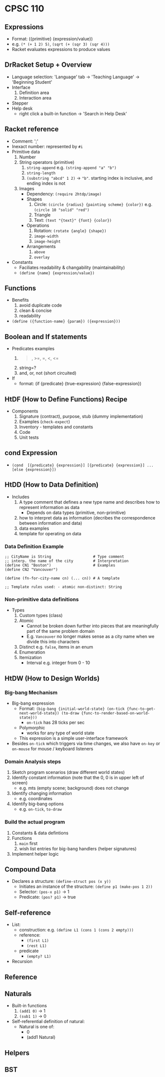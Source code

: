 # CPSC 110
## Expressions
- Format: ({primitive} {expression/value})
- e.g. `(* (+ 1 2) 5)`, `(sqrt (+ (sqr 3) (sqr 4)))`
- Racket evaluates expressions to produce values

## DrRacket Setup + Overview
- Language selection: 'Language' tab -> 'Teaching Language' -> 'Beginning Student'
- Interface
	1. Definition area
	1. Interaction area
- Stepper
- Help desk
	- right click a built-in function -> 'Search in Help Desk'

## Racket reference
- Comment: ';'
- Inexact number: represented by `#i`
- Primitive data
	1. Number
	1. String operators (primitive)
		1. `string-append` e.g. `(string-append "a" "b")`
		1. `string-length`
		1. `(substring "abcd" 1 2)` -> `"b"`. starting index is inclusive, and ending index is not
	1. Images
		- Dependency: `(require 2htdp/image)`
		- Shapes
			1. Circle: `(circle {radius} {painting scheme} {color})` e.g. `(circle 10 "solid" "red")`
			1. Triangle
			1. Text: `(text "{text}" {font} {color})` 
		- Operations
			1. Rotation: `(rotate {angle} {shape})`
			1. `image-width`
			1. `image-height`
		- Arrangements
			1. `above`
			1. `overlay`
- Constants
	- Faciliates readability & changability (maintainability)
	- `(define {name} {expression/value})`

## Functions
- Benefits
	1. avoid duplicate code
	1. clean & concise
	1. readability
- `(define ({function-name} {param}) ({expression}))`

## Boolean and If statements
- Predicates examples
	1. >, >=, =, <, <=
	1. string=?
	1. and, or, not (short circuited)
- If  
	- format: (if {predicate} {true-expression} {false-expression})


## HtDF (How to Define Functions) Recipe
- Components
	1. Signature (contract), purpose, stub (dummy implementation)
	1. Examples (`check-expect`)
	1. Inventory - templates and constants
	1. Code
	1. Unit tests

## cond Expression
- `(cond 
		[{predicate} {expression}]
		[{predicate} {expression}]
		...
		[else {expression}])`


## HtDD (How to Data Definition) 
- Includes
	1. A type comment that defines a new type name and describes how to represent information as data
		- Depends on data types (primitive, non-primitive)
	1. how to interpret data as information (decribes the correspondence between information and data)
	1. data examples
	1. template for operating on data

### Data Definition Example
```
;; CityName is String                   # Type comment
;; interp. the name of the city         # Interpretation
(define CN1 "Boston")                   # Examples
(define CN2 "Vancouver")

(define (fn-for-city-name cn) (... cn)) # A template

;; Template rules used: - atomic non-distinct: String
```

### Non-primitive data definitions
- Types
	1. Custom types (class)
	1. Atomic
		- Cannot be broken down further into pieces that are meaningfully part of the same problem domain
		- E.g. `Vancouver` no longer makes sense as a city name when we divide this into characters
	1. Distinct e.g. `false`, items in an enum
	1. Enumeration
	1. Itemization 
		- Interval e.g. integer from 0 - 10

## HtDW (How to Design Worlds)
### Big-bang Mechanism
- Big-bang expression
	- Format: `(big-bang {initial-world-state} (on-tick {func-to-get-next-world-state}) (to-draw {func-to-render-based-on-world-state}))`
		- `on-tick` has 28 ticks per sec
	- Polymorphic
		- works for any type of world state
	- This expression is a simple user-interface framework
- Besides `on-tick` which triggers via time changes, we also have `on-key` or `on-mouse` for mouse / keyboard listeners

### Domain Analysis steps
1. Sketch program scenarios (draw different world states)
1. Identify constant information (note that the 0, 0 is in upper left of screen)
	- e.g. mts (empty scene; background) does not change 
1. Identify changing information 
	- e.g. coordinates
1. Identify big-bang options
	- e.g. `on-tick`, `to-draw`

### Build the actual program
1. Constants & data defintions
1. Functions
	1. `main` first
	1. wish list entries for big-bang handlers (helper signatures)
1. Implement helper logic

## Compound Data
- Declares a structure: `(define-struct pos (x y))`
	- Initiates an instance of the structure: `(define p1 (make-pos 1 2))`
	- Selector: `(pos-x p1)` -> 1
	- Predicate: `(pos? p1)` -> true

## Self-reference
- List: 
	- construction: e.g. `(define L1 (cons 1 (cons 2 empty)))`
	- reference:
		- `(first L1)` 
		- `(rest L1)`
	- predicate
		- `(empty? L1)`
- Recursion

## Reference

## Naturals
- Built-in functions
	1. `(add1 0)` -> 1
	1. `(sub1 1)` -> 0
- Self-referential definition of natural:
	- Natural is one of:
		- 0
		- (add1 Natural)

## Helpers


## BST
